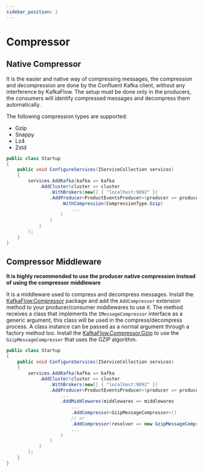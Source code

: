 ```yaml
---
sidebar_position: 3
---
```


# Compressor

## Native Compressor 

It is the easier and native way of compressing messages, the compression and decompression are done by the Confluent Kafka client, without any interference by KafkaFlow. The setup must be done only in the producers, the consumers will identify compressed messages and decompress them automatically.

The following compression types are supported:
* Gzip
* Snappy
* Lz4
* Zstd

```csharp
public class Startup
{
    public void ConfigureServices(IServiceCollection services)
    {
        services.AddKafka(kafka => kafka
            .AddCluster(cluster => cluster
                .WithBrokers(new[] { "localhost:9092" })
                .AddProducer<ProductEventsProducer>(producer => producer
                    .WithCompression(CompressionType.Gzip)
                        ...
                    )
                )
            )
        );
    }
}
```

## Compressor Middleware

**It is highly recommended to use the producer native compression instead of using the compressor middleware**

It is a middleware used to compress and decompress messages. Install the [KafkaFlow.Compressor](https://www.nuget.org/packages/KafkaFlow.Compressor/) package and add the `AddCompressor` extension method to your producer/consumer middlewares to use it. The method receives a class that implements the `IMessageCompressor` interface as a generic argument, this class will be used in the compress/decompress process. A class instance can be passed as a normal argument through a factory method too. Install the [KafkaFlow.Compressor.Gzip](https://www.nuget.org/packages/KafkaFlow.Compressor.Gzip/) to use the `GzipMessageCompressor` that uses the GZIP algorithm.

```csharp
public class Startup
{
    public void ConfigureServices(IServiceCollection services)
    {
        services.AddKafka(kafka => kafka
            .AddCluster(cluster => cluster
                .WithBrokers(new[] { "localhost:9092" })
                .AddProducer<ProductEventsProducer>(producer => producer
                    ...
                    .AddMiddlewares(middlewares => middlewares
                        ...
                        .AddCompressor<GzipMessageCompressor>()
                        // or
                        .AddCompressor(resolver => new GzipMessageCompressor(...))
                        ...
                    )
                )
            )
        );
    }
}
```
